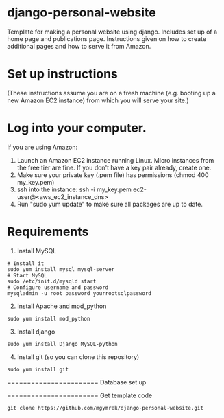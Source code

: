 django-personal-website
=======================

Template for making a personal website using django. Includes set up of a home page and publications page. Instructions given on how to create additional pages and how to serve it from Amazon.

Set up instructions
=======================
(These instructions assume you are on a fresh machine (e.g. booting up a new Amazon EC2 instance) from which you will serve your site.)

Log into your computer.
=======================

If you are using Amazon:
1. Launch an Amazon EC2 instance running Linux. Micro instances from the free tier are fine. If you don't have a key pair already, create one.
2. Make sure your private key (.pem file) has permissions (chmod 400 my_key.pem)
3. ssh into the instance: ssh -i my_key.pem ec2-user@<aws_ec2_instance_dns>
4. Run "sudo yum update" to make sure all packages are up to date.

Requirements
=======================

1. Install MySQL
```
# Install it
sudo yum install mysql mysql-server
# Start MySQL
sudo /etc/init.d/mysqld start
# Configure username and password
mysqladmin -u root password yourrootsqlpassword
```

2. Install Apache and mod_python
```
sudo yum install mod_python
```

3. Install django
```
sudo yum install Django MySQL-python
```

4. Install git (so you can clone this repository)
```
sudo yum install git
```

=======================
Database set up

=======================
Get template code

```
git clone https://github.com/mgymrek/django-personal-website.git
```





